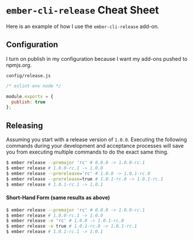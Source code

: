 # `ember-cli-release` Cheat Sheet

Here is an example of how I use the `ember-cli-release` add-on.  

## Configuration

I turn on publish in my configuration because I want my add-ons pushed to
npmjs.org.

`config/release.js`

```javascript
/* eslint-env node */

module.exports = {
  publish: true
};
```

## Releasing

Assuming you start with a release version of `1.0.0`.  Executing the following
commands during your development and acceptance processes will save you from
executing multiple commands to do the exact same thing.

```bash
$ ember release --premajor 'rc' # 0.0.0 -> 1.0.0-rc.1
$ ember release # 1.0.0-rc.1 -> 1.0.0
$ ember release --prerelease='rc' # 1.0.0 -> 1.0.1-rc.0
$ ember release --prerelease=true # 1.0.1-rc.0 -> 1.0.1-rc.1
$ ember release # 1.0.1-rc.1 -> 1.0.1
```

#### Short-Hand Form (same results as above)

```bash
$ ember release --premajor 'rc' # 0.0.0 -> 1.0.0-rc.1
$ ember release # 1.0.0-rc.1 -> 1.0.0
$ ember release -e 'rc' # 1.0.0 -> 1.0.1-rc.0
$ ember release -e true # 1.0.1-rc.0 -> 1.0.1-rc.1
$ ember release # 1.0.1-rc.1 -> 1.0.1
```
